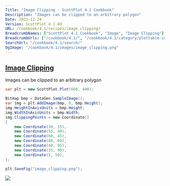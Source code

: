 ```yaml
---
Title: "Image Clipping - ScottPlot 4.1 Cookbook"
Description: "Images can be clipped to an arbitrary polygon"
Date: 2023-12-24
Version: ScottPlot 4.1.69
URL: /cookbook/4.1/recipes/image_clipping/
BreadcrumbNames: ["ScottPlot 4.1 Cookbook", "Image", "Image Clipping"]
BreadcrumbUrls: ["/cookbook/4.1/", "/cookbook/4.1/category/plottable-image", "/cookbook/4.1/recipes/image_clipping/"]
SearchUrl: "/cookbook/4.1/search/"
OgImage: "/cookbook/4.1/images/image_clipping.png"
---
```


<h2><a id='image-clipping' href='/cookbook/4.1/recipes/image_clipping/'>Image Clipping</a></h2>

Images can be clipped to an arbitrary polygon

```cs
var plt = new ScottPlot.Plot(600, 400);

Bitmap bmp = DataGen.SampleImage();
var img = plt.AddImage(bmp, 0, bmp.Height);
img.HeightInAxisUnits = bmp.Height;
img.WidthInAxisUnits = bmp.Width;
img.ClippingPoints = new Coordinate[]
{
    new Coordinate(30, 15),
    new Coordinate(55, 40),
    new Coordinate(60, 45),
    new Coordinate(80, 60),
    new Coordinate(40, 95),
    new Coordinate(15, 90),
    new Coordinate(5, 50),
};

plt.SaveFig("image_clipping.png");
```

<img src='../../images/image_clipping.png' class='d-block mx-auto my-5' />


